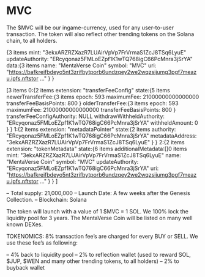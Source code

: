 # MVC
The $MVC will be our ingame-currency, used for any user-to-user transaction. The token will also reflect other trending tokens on the Solana chain, to all holders.


{3 items
mint:
"3ekxARZRZXazR7LUAirVpVp7FrVrmaS1ZcJ8TSq6LyuE"
updateAuthority:
"ERcyqonaz5FMLoEZpf1K1wTQ768igC66PcMnra3jSrYA"
data:{3 items
name:
"MentaVerse Coin"
symbol:
"MVC"
uri:
"https://bafkreifbdeyo5nt3zrifbytporb6undzqey2we2wqzsijumg3pgf7meazu.ipfs.nftstor ..."
}
}

[3 items
0:{2 items
extension:
"transferFeeConfig"
state:{5 items
newerTransferFee:{3 items
epoch:
593
maximumFee:
21000000000000000
transferFeeBasisPoints:
800
}
olderTransferFee:{3 items
epoch:
593
maximumFee:
21000000000000000
transferFeeBasisPoints:
800
}
transferFeeConfigAuthority:
NULL
withdrawWithheldAuthority:
"ERcyqonaz5FMLoEZpf1K1wTQ768igC66PcMnra3jSrYA"
withheldAmount:
0
}
}
1:{2 items
extension:
"metadataPointer"
state:{2 items
authority:
"ERcyqonaz5FMLoEZpf1K1wTQ768igC66PcMnra3jSrYA"
metadataAddress:
"3ekxARZRZXazR7LUAirVpVp7FrVrmaS1ZcJ8TSq6LyuE"
}
}
2:{2 items
extension:
"tokenMetadata"
state:{6 items
additionalMetadata:[]0 items
mint:
"3ekxARZRZXazR7LUAirVpVp7FrVrmaS1ZcJ8TSq6LyuE"
name:
"MentaVerse Coin"
symbol:
"MVC"
updateAuthority:
"ERcyqonaz5FMLoEZpf1K1wTQ768igC66PcMnra3jSrYA"
uri:
"https://bafkreifbdeyo5nt3zrifbytporb6undzqey2we2wqzsijumg3pgf7meazu.ipfs.nftstor ..."
}
}
]



– Total supply: 21,000,000
– Launch Date: A few weeks after the Genesis Collection.
– Blockchain: Solana

The token will launch with a value of 1 $MVC = 1 SOL.
We 100% lock the liquidity pool for 3 years.
The MentaVerse Coin will be listed on many well known DEXes.

TOKENOMICS:
8% transaction fee’s are charged for every BUY or SELL.
We use these fee’s as following:

– 4% back to liquidity pool
– 2% to reflection wallet
(used to reward SOL, $JUP, $WEN and many other trending tokens, to all holders)
– 2% to buyback wallet
